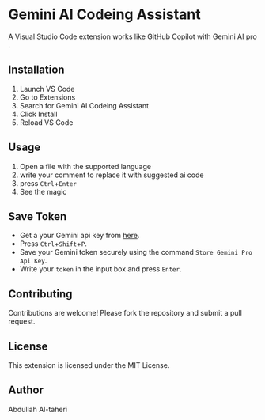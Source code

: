 # Gemini AI Codeing Assistant

A Visual Studio Code extension works like GitHub Copilot with Gemini AI pro .

## Installation

1. Launch VS Code
2. Go to Extensions
3. Search for Gemini AI Codeing Assistant
4. Click Install
5. Reload VS Code

## Usage

1. Open a file with the supported language
2. write your comment to replace it with suggested ai code
3. press `Ctrl`+`Enter`
4. See the magic

## Save Token

- Get a your Gemini api key from [here](https://makersuite.google.com/app/apikey).
- Press `Ctrl`+`Shift`+`P`.
- Save your Gemini token securely using the command `Store Gemini Pro Api Key`.
- Write your `token` in the input box and press `Enter`.

## Contributing

Contributions are welcome! Please fork the repository and submit a pull request.

## License

This extension is licensed under the MIT License.

## Author

Abdullah Al-taheri
